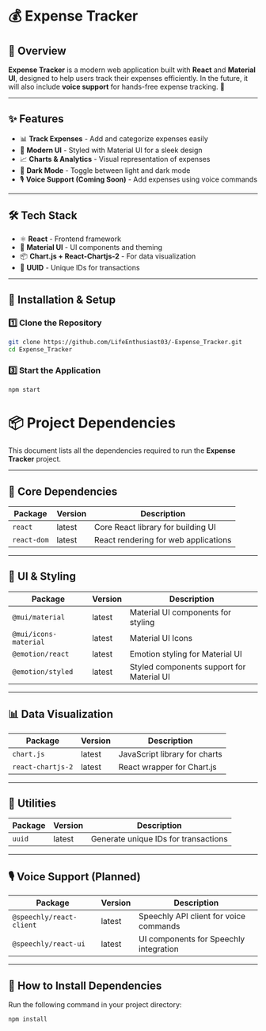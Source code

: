 # 💰 Expense Tracker

## 📌 Overview
**Expense Tracker** is a modern web application built with **React** and **Material UI**, designed to help users track their expenses efficiently. In the future, it will also include **voice support** for hands-free expense tracking. 🚀  

---

## ✨ Features
- 📊 **Track Expenses** - Add and categorize expenses easily  
- 🎨 **Modern UI** - Styled with Material UI for a sleek design  
- 📈 **Charts & Analytics** - Visual representation of expenses  
- 🌙 **Dark Mode** - Toggle between light and dark mode  
- 🎙️ **Voice Support (Coming Soon)** - Add expenses using voice commands  

---

## 🛠️ Tech Stack
- ⚛️ **React** - Frontend framework  
- 🎨 **Material UI** - UI components and theming  
- 📦 **Chart.js + React-Chartjs-2** - For data visualization  
- 🔗 **UUID** - Unique IDs for transactions  

---

## 🚀 Installation & Setup
### **1️⃣ Clone the Repository**
```sh
git clone https://github.com/LifeEnthusiast03/-Expense_Tracker.git
cd Expense_Tracker
```
### **3️⃣ Start the Application**
```sh
npm start
```
# 📦 Project Dependencies

This document lists all the dependencies required to run the **Expense Tracker** project.

---

## 📌 Core Dependencies
| Package                  | Version  | Description |
|--------------------------|----------|------------|
| `react`                  | latest   | Core React library for building UI |
| `react-dom`              | latest   | React rendering for web applications |

---

## 🎨 UI & Styling
| Package                  | Version  | Description |
|--------------------------|----------|------------|
| `@mui/material`          | latest   | Material UI components for styling |
| `@mui/icons-material`    | latest   | Material UI Icons |
| `@emotion/react`         | latest   | Emotion styling for Material UI |
| `@emotion/styled`        | latest   | Styled components support for Material UI |

---

## 📊 Data Visualization
| Package                  | Version  | Description |
|--------------------------|----------|------------|
| `chart.js`               | latest   | JavaScript library for charts |
| `react-chartjs-2`        | latest   | React wrapper for Chart.js |

---

## 🔗 Utilities
| Package                  | Version  | Description |
|--------------------------|----------|------------|
| `uuid`                   | latest   | Generate unique IDs for transactions |

---

## 🎙️ Voice Support (Planned)
| Package                  | Version  | Description |
|--------------------------|----------|------------|
| `@speechly/react-client` | latest   | Speechly API client for voice commands |
| `@speechly/react-ui`     | latest   | UI components for Speechly integration |

---

## 📌 How to Install Dependencies
Run the following command in your project directory:
```sh
npm install

